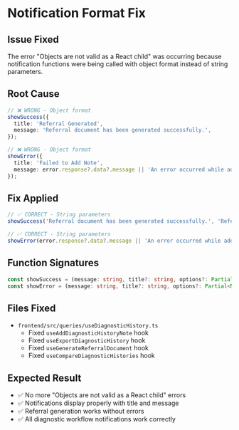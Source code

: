 # Notification Format Fix

## Issue Fixed
The error "Objects are not valid as a React child" was occurring because notification functions were being called with object format instead of string parameters.

## Root Cause
```typescript
// ❌ WRONG - Object format
showSuccess({
  title: 'Referral Generated',
  message: 'Referral document has been generated successfully.',
});

// ❌ WRONG - Object format  
showError({
  title: 'Failed to Add Note',
  message: error.response?.data?.message || 'An error occurred while adding the note.',
});
```

## Fix Applied
```typescript
// ✅ CORRECT - String parameters
showSuccess('Referral document has been generated successfully.', 'Referral Generated');

// ✅ CORRECT - String parameters
showError(error.response?.data?.message || 'An error occurred while adding the note.', 'Failed to Add Note');
```

## Function Signatures
```typescript
const showSuccess = (message: string, title?: string, options?: Partial<Notification>) => { ... }
const showError = (message: string, title?: string, options?: Partial<Notification>) => { ... }
```

## Files Fixed
- `frontend/src/queries/useDiagnosticHistory.ts`
  - Fixed `useAddDiagnosticHistoryNote` hook
  - Fixed `useExportDiagnosticHistory` hook  
  - Fixed `useGenerateReferralDocument` hook
  - Fixed `useCompareDiagnosticHistories` hook

## Expected Result
- ✅ No more "Objects are not valid as a React child" errors
- ✅ Notifications display properly with title and message
- ✅ Referral generation works without errors
- ✅ All diagnostic workflow notifications work correctly